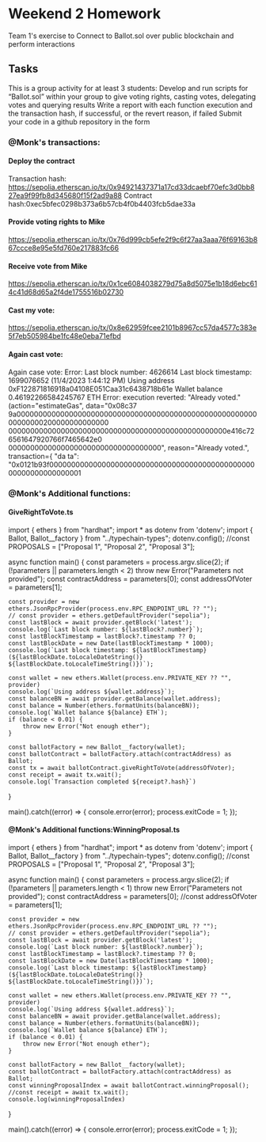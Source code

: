 # Weekend 2 Homework 
Team 1's exercise to Connect to Ballot.sol over public blockchain and perform interactions

## Tasks 
This is a group activity for at least 3 students:
Develop and run scripts for “Ballot.sol” within your group to give voting rights, casting votes, delegating votes and querying results
Write a report with each function execution and the transaction hash, if successful, or the revert reason, if failed
Submit your code in a github repository in the form

### @Monk's transactions:
#### Deploy the contract
Transaction hash: https://sepolia.etherscan.io/tx/0x94921437371a17cd33dcaebf70efc3d0bb827ea9f99fb8d345680f15f2ad9a88
Contract hash:0xec5bfec0298b373a6b57cb4f0b4403fcb5dae33a

#### Provide voting rights to Mike
https://sepolia.etherscan.io/tx/0x76d999cb5efe2f9c6f27aa3aaa76f69163b867ccce8e95e5fd760e217883fc66

#### Receive vote from Mike
https://sepolia.etherscan.io/tx/0x1ce6084038279d75a8d5075e1b18d6ebc614c41d68d65a2f4de1755516b02730

#### Cast my vote:
https://sepolia.etherscan.io/tx/0x8e62959fcee2101b8967cc57da4577c383e5f7eb505984be1fc48e0eba71efbd

#### Again cast vote:
Again case vote:
Error:
Last block number: 4626614
Last block timestamp: 1699076652 (11/4/2023 1:44:12 PM)
Using address 0xF122871816918a04108E051Caa31c6438718b61e
Wallet balance 0.46192266584245767 ETH
Error: execution reverted: "Already voted." (action="estimateGas", data="0x08c37
9a000000000000000000000000000000000000000000000000000000000000000200000000000000
00000000000000000000000000000000000000000000000000e416c726561647920766f7465642e0
00000000000000000000000000000000000", reason="Already voted.", transaction={ "da
ta": "0x0121b93f0000000000000000000000000000000000000000000000000000000000000001


### @Monk's Additional functions:
#### GiveRightToVote.ts
import { ethers } from "hardhat";
import * as dotenv from 'dotenv';
import { Ballot, Ballot__factory } from "../typechain-types";
dotenv.config();
//const PROPOSALS = ["Proposal 1", "Proposal 2", "Proposal 3"];

async function main() {
    const parameters = process.argv.slice(2);
    if (!parameters || parameters.length < 2)
        throw new Error("Parameters not provided");
    const contractAddress = parameters[0];
    const addressOfVoter = parameters[1];

    const provider = new ethers.JsonRpcProvider(process.env.RPC_ENDPOINT_URL ?? "");
    // const provider = ethers.getDefaultProvider("sepolia");
    const lastBlock = await provider.getBlock('latest');
    console.log(`Last block number: ${lastBlock?.number}`);
    const lastBlockTimestamp = lastBlock?.timestamp ?? 0;
    const lastBlockDate = new Date(lastBlockTimestamp * 1000);
    console.log(`Last block timestamp: ${lastBlockTimestamp} (${lastBlockDate.toLocaleDateString()} ${lastBlockDate.toLocaleTimeString()})`);

    const wallet = new ethers.Wallet(process.env.PRIVATE_KEY ?? "", provider)
    console.log(`Using address ${wallet.address}`);
    const balanceBN = await provider.getBalance(wallet.address);
    const balance = Number(ethers.formatUnits(balanceBN));
    console.log(`Wallet balance ${balance} ETH`);
    if (balance < 0.01) {
        throw new Error("Not enough ether");
    }

    const ballotFactory = new Ballot__factory(wallet);
    const ballotContract = ballotFactory.attach(contractAddress) as Ballot;
    const tx = await ballotContract.giveRightToVote(addressOfVoter);
    const receipt = await tx.wait();
    console.log(`Transaction completed ${receipt?.hash}`)
}

main().catch((error) => {
    console.error(error);
    process.exitCode = 1;
});

#### @Monk's Additional functions:WinningProposal.ts
import { ethers } from "hardhat";
import * as dotenv from 'dotenv';
import { Ballot, Ballot__factory } from "../typechain-types";
dotenv.config();
//const PROPOSALS = ["Proposal 1", "Proposal 2", "Proposal 3"];

async function main() {
    const parameters = process.argv.slice(2);
    if (!parameters || parameters.length < 1)
        throw new Error("Parameters not provided");
    const contractAddress = parameters[0];
    //const addressOfVoter = parameters[1];

    const provider = new ethers.JsonRpcProvider(process.env.RPC_ENDPOINT_URL ?? "");
    // const provider = ethers.getDefaultProvider("sepolia");
    const lastBlock = await provider.getBlock('latest');
    console.log(`Last block number: ${lastBlock?.number}`);
    const lastBlockTimestamp = lastBlock?.timestamp ?? 0;
    const lastBlockDate = new Date(lastBlockTimestamp * 1000);
    console.log(`Last block timestamp: ${lastBlockTimestamp} (${lastBlockDate.toLocaleDateString()} ${lastBlockDate.toLocaleTimeString()})`);

    const wallet = new ethers.Wallet(process.env.PRIVATE_KEY ?? "", provider)
    console.log(`Using address ${wallet.address}`);
    const balanceBN = await provider.getBalance(wallet.address);
    const balance = Number(ethers.formatUnits(balanceBN));
    console.log(`Wallet balance ${balance} ETH`);
    if (balance < 0.01) {
        throw new Error("Not enough ether");
    }

    const ballotFactory = new Ballot__factory(wallet);
    const ballotContract = ballotFactory.attach(contractAddress) as Ballot;
    const winningProposalIndex = await ballotContract.winningProposal();
    //const receipt = await tx.wait();
    console.log(winningProposalIndex)
}

main().catch((error) => {
    console.error(error);
    process.exitCode = 1;
});



